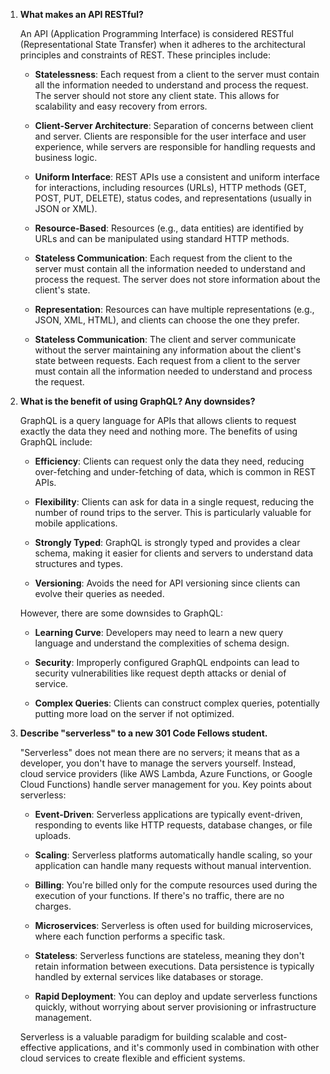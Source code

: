 1. **What makes an API RESTful?**
   
   An API (Application Programming Interface) is considered RESTful (Representational State Transfer) when it adheres to the architectural principles and constraints of REST. These principles include:

   - **Statelessness**: Each request from a client to the server must contain all the information needed to understand and process the request. The server should not store any client state. This allows for scalability and easy recovery from errors.

   - **Client-Server Architecture**: Separation of concerns between client and server. Clients are responsible for the user interface and user experience, while servers are responsible for handling requests and business logic.

   - **Uniform Interface**: REST APIs use a consistent and uniform interface for interactions, including resources (URLs), HTTP methods (GET, POST, PUT, DELETE), status codes, and representations (usually in JSON or XML).

   - **Resource-Based**: Resources (e.g., data entities) are identified by URLs and can be manipulated using standard HTTP methods.

   - **Stateless Communication**: Each request from the client to the server must contain all the information needed to understand and process the request. The server does not store information about the client's state.

   - **Representation**: Resources can have multiple representations (e.g., JSON, XML, HTML), and clients can choose the one they prefer.

   - **Stateless Communication**: The client and server communicate without the server maintaining any information about the client's state between requests. Each request from a client to the server must contain all the information needed to understand and process the request.

2. **What is the benefit of using GraphQL? Any downsides?**
   
   GraphQL is a query language for APIs that allows clients to request exactly the data they need and nothing more. The benefits of using GraphQL include:

   - **Efficiency**: Clients can request only the data they need, reducing over-fetching and under-fetching of data, which is common in REST APIs.

   - **Flexibility**: Clients can ask for data in a single request, reducing the number of round trips to the server. This is particularly valuable for mobile applications.

   - **Strongly Typed**: GraphQL is strongly typed and provides a clear schema, making it easier for clients and servers to understand data structures and types.

   - **Versioning**: Avoids the need for API versioning since clients can evolve their queries as needed.

   However, there are some downsides to GraphQL:

   - **Learning Curve**: Developers may need to learn a new query language and understand the complexities of schema design.

   - **Security**: Improperly configured GraphQL endpoints can lead to security vulnerabilities like request depth attacks or denial of service.

   - **Complex Queries**: Clients can construct complex queries, potentially putting more load on the server if not optimized.

3. **Describe "serverless" to a new 301 Code Fellows student.**
   
   "Serverless" does not mean there are no servers; it means that as a developer, you don't have to manage the servers yourself. Instead, cloud service providers (like AWS Lambda, Azure Functions, or Google Cloud Functions) handle server management for you. Key points about serverless:

   - **Event-Driven**: Serverless applications are typically event-driven, responding to events like HTTP requests, database changes, or file uploads.

   - **Scaling**: Serverless platforms automatically handle scaling, so your application can handle many requests without manual intervention.

   - **Billing**: You're billed only for the compute resources used during the execution of your functions. If there's no traffic, there are no charges.

   - **Microservices**: Serverless is often used for building microservices, where each function performs a specific task.

   - **Stateless**: Serverless functions are stateless, meaning they don't retain information between executions. Data persistence is typically handled by external services like databases or storage.

   - **Rapid Deployment**: You can deploy and update serverless functions quickly, without worrying about server provisioning or infrastructure management.

   Serverless is a valuable paradigm for building scalable and cost-effective applications, and it's commonly used in combination with other cloud services to create flexible and efficient systems.
